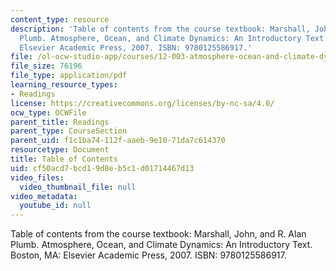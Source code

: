 ```yaml
---
content_type: resource
description: 'Table of contents from the course textbook: Marshall, John, and R. Alan
  Plumb. Atmosphere, Ocean, and Climate Dynamics: An Introductory Text. Boston, MA:
  Elsevier Academic Press, 2007. ISBN: 9780125586917.'
file: /ol-ocw-studio-app/courses/12-003-atmosphere-ocean-and-climate-dynamics-fall-2008/cf50acd7bcd19d8eb5c1d01714467d13_contents.pdf
file_size: 76196
file_type: application/pdf
learning_resource_types:
- Readings
license: https://creativecommons.org/licenses/by-nc-sa/4.0/
ocw_type: OCWFile
parent_title: Readings
parent_type: CourseSection
parent_uid: f1c1ba74-112f-aaeb-9e10-71da7c614370
resourcetype: Document
title: Table of Contents
uid: cf50acd7-bcd1-9d8e-b5c1-d01714467d13
video_files:
  video_thumbnail_file: null
video_metadata:
  youtube_id: null
---
```

Table of contents from the course textbook: Marshall, John, and R. Alan Plumb. Atmosphere, Ocean, and Climate Dynamics: An Introductory Text. Boston, MA: Elsevier Academic Press, 2007. ISBN: 9780125586917.